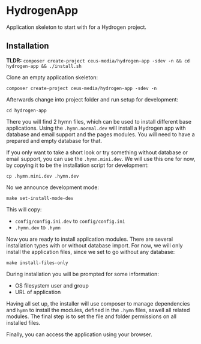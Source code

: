 # HydrogenApp

Application skeleton to start with for a Hydrogen project.

## Installation

**TLDR:** ```composer create-project ceus-media/hydrogen-app -sdev -n && cd hydrogen-app && ./install.sh```

Clone an empty application skeleton:

```composer create-project ceus-media/hydrogen-app -sdev -n```

Afterwards change into project folder and run setup for development:

```cd hydrogen-app```

There you will find 2 hymn files, which can be used to install different base applications.
Using the <code>.hymn.normal.dev</code> will install a Hydrogen app with database and email support and the pages modules.
You will need to have a prepared and empty database for that.

If you only want to take a short look or try something without database or email support, you can use the <code>.hymn.mini.dev</code>.
We will use this one for now, by copying it to be the installation script for development:

```cp .hymn.mini.dev .hymn.dev```

No we announce development mode:

```make set-install-mode-dev``` 

 This will copy:
- <code>config/config.ini.dev</code> to <code>config/config.ini</code>
- <code>.hymn.dev</code> to <code>.hymn</code>

Now you are ready to install application modules.
There are several installation types with or without database import.
For now, we will only install the application files, since we set to go without any database:

```make install-files-only```

During installation you will be prompted for some information:

- OS filesystem user and group
- URL of application

Having all set up, the installer will use composer to manage dependencies and <code>hymn</code> to install the modules, defined in the <code>.hymn</code> files, aswell all related modules.
The final step is to set the file and folder permissions on all installed files.

Finally, you can access the application using your browser.
